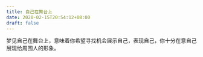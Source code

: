 ```yaml
---
title: 自己在舞台上
date: 2020-02-15T20:54:12+08:00
draft: false
---
```


梦见自己在舞台上，意味着你希望寻找机会展示自己，表现自己，你十分在意自己展现给周围人的形象。